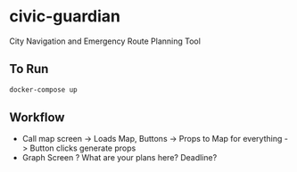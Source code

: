 # civic-guardian
City Navigation and Emergency Route Planning Tool


## To Run
```bash
docker-compose up 
```


## Workflow

- Call map screen -> Loads Map, Buttons -> Props to Map for everything -> Button clicks generate props
- Graph Screen ? What are your plans here? Deadline?